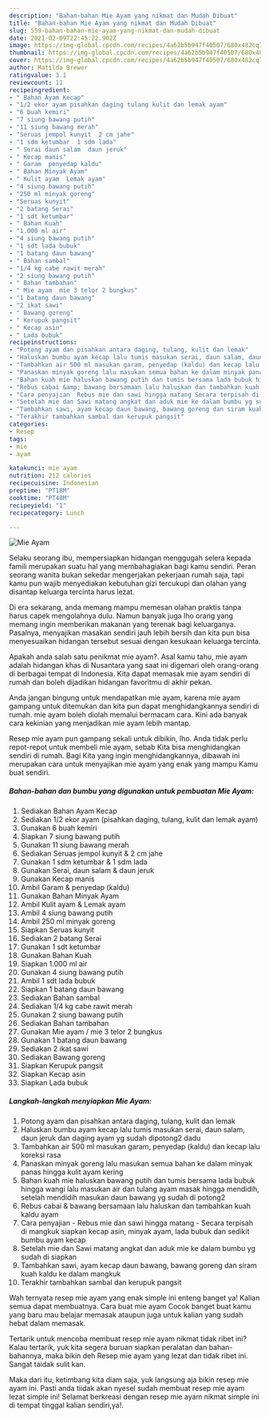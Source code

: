 ```yaml
---
description: "Bahan-bahan Mie Ayam yang nikmat dan Mudah Dibuat"
title: "Bahan-bahan Mie Ayam yang nikmat dan Mudah Dibuat"
slug: 559-bahan-bahan-mie-ayam-yang-nikmat-dan-mudah-dibuat
date: 2021-02-09T22:45:22.902Z
image: https://img-global.cpcdn.com/recipes/4a62b5b947f40507/680x482cq70/mie-ayam-foto-resep-utama.jpg
thumbnail: https://img-global.cpcdn.com/recipes/4a62b5b947f40507/680x482cq70/mie-ayam-foto-resep-utama.jpg
cover: https://img-global.cpcdn.com/recipes/4a62b5b947f40507/680x482cq70/mie-ayam-foto-resep-utama.jpg
author: Matilda Brewer
ratingvalue: 3.1
reviewcount: 11
recipeingredient:
- " Bahan Ayam Kecap"
- "1/2 ekor ayam pisahkan daging tulang kulit dan lemak ayam"
- "6 buah kemiri"
- "7 siung bawang putih"
- "11 siung bawang merah"
- "Seruas jempol kunyit  2 cm jahe"
- "1 sdm ketumbar  1 sdm lada"
- " Serai daun salam  daun jeruk"
- " Kecap manis"
- " Garam  penyedap kaldu"
- " Bahan Minyak Ayam"
- " Kulit ayam  Lemak ayam"
- "4 siung bawang putih"
- "250 ml minyak goreng"
- "Seruas kunyit"
- "2 batang Serai"
- "1 sdt ketumbar"
- " Bahan Kuah"
- "1.000 ml air"
- "4 siung bawang putih"
- "1 sdt lada bubuk"
- "1 batang daun bawang"
- " Bahan sambal"
- "1/4 kg cabe rawit merah"
- "2 siung bawang putih"
- " Bahan tambahan"
- " Mie ayam  mie 3 telor 2 bungkus"
- "1 batang daun bawang"
- "2 ikat sawi"
- " Bawang goreng"
- " Kerupuk pangsit"
- " Kecap asin"
- " Lada bubuk"
recipeinstructions:
- "Potong ayam dan pisahkan antara daging, tulang, kulit dan lemak"
- "Haluskan bumbu ayam kecap lalu tumis masukan serai, daun salam, daun jeruk dan daging ayam yg sudah dipotong2 dadu"
- "Tambahkan air 500 ml masukan garam, penyedap (kaldu) dan kecap lalu koreksi rasa"
- "Panaskan minyak goreng lalu masukan semua bahan ke dalam minyak panas hingga kulit ayam kering"
- "Bahan kuah mie haluskan bawang putih dan tumis bersama lada bubuk hingga wangi lalu masukan air dan tulang ayam masak hingga mendidih, setelah mendidih masukan daun bawang yg sudah di potong2"
- "Rebus cabai &amp; bawang bersamaan lalu haluskan dan tambahkan kuah kaldu ayam"
- "Cara penyajian  Rebus mie dan sawi hingga matang Secara terpisah di mangkuk siapkan kecap asin, minyak ayam, lada bubuk dan sedikit bumbu ayam kecap"
- "Setelah mie dan Sawi matang angkat dan aduk mie ke dalam bumbu yg sudah di siapkan"
- "Tambahkan sawi, ayam kecap daun bawang, bawang goreng dan siram kuah kaldu ke dalam mangkuk"
- "Terakhir tambahkan sambal dan kerupuk pangsit"
categories:
- Resep
tags:
- mie
- ayam

katakunci: mie ayam 
nutrition: 212 calories
recipecuisine: Indonesian
preptime: "PT18M"
cooktime: "PT48M"
recipeyield: "1"
recipecategory: Lunch

---
```



![Mie Ayam](https://img-global.cpcdn.com/recipes/4a62b5b947f40507/680x482cq70/mie-ayam-foto-resep-utama.jpg)

Selaku seorang ibu, mempersiapkan hidangan menggugah selera kepada famili merupakan suatu hal yang membahagiakan bagi kamu sendiri. Peran seorang  wanita bukan sekedar mengerjakan pekerjaan rumah saja, tapi kamu pun wajib menyediakan kebutuhan gizi tercukupi dan olahan yang disantap keluarga tercinta harus lezat.

Di era  sekarang, anda memang mampu memesan olahan praktis tanpa harus capek mengolahnya dulu. Namun banyak juga lho orang yang memang ingin memberikan makanan yang terenak bagi keluarganya. Pasalnya, menyajikan masakan sendiri jauh lebih bersih dan kita pun bisa menyesuaikan hidangan tersebut sesuai dengan kesukaan keluarga tercinta. 



Apakah anda salah satu penikmat mie ayam?. Asal kamu tahu, mie ayam adalah hidangan khas di Nusantara yang saat ini digemari oleh orang-orang di berbagai tempat di Indonesia. Kita dapat memasak mie ayam sendiri di rumah dan boleh dijadikan hidangan favoritmu di akhir pekan.

Anda jangan bingung untuk mendapatkan mie ayam, karena mie ayam gampang untuk ditemukan dan kita pun dapat menghidangkannya sendiri di rumah. mie ayam boleh diolah memalui bermacam cara. Kini ada banyak cara kekinian yang menjadikan mie ayam lebih mantap.

Resep mie ayam pun gampang sekali untuk dibikin, lho. Anda tidak perlu repot-repot untuk membeli mie ayam, sebab Kita bisa menghidangkan sendiri di rumah. Bagi Kita yang ingin menghidangkannya, dibawah ini merupakan cara untuk menyajikan mie ayam yang enak yang mampu Kamu buat sendiri.

<!--inarticleads1-->

##### Bahan-bahan dan bumbu yang digunakan untuk pembuatan Mie Ayam:

1. Sediakan  Bahan Ayam Kecap
1. Sediakan 1/2 ekor ayam (pisahkan daging, tulang, kulit dan lemak ayam)
1. Gunakan 6 buah kemiri
1. Siapkan 7 siung bawang putih
1. Gunakan 11 siung bawang merah
1. Sediakan Seruas jempol kunyit &amp; 2 cm jahe
1. Gunakan 1 sdm ketumbar &amp; 1 sdm lada
1. Gunakan  Serai, daun salam &amp; daun jeruk
1. Gunakan  Kecap manis
1. Ambil  Garam &amp; penyedap (kaldu)
1. Gunakan  Bahan Minyak Ayam
1. Ambil  Kulit ayam &amp; Lemak ayam
1. Ambil 4 siung bawang putih
1. Ambil 250 ml minyak goreng
1. Siapkan Seruas kunyit
1. Sediakan 2 batang Serai
1. Gunakan 1 sdt ketumbar
1. Gunakan  Bahan Kuah
1. Siapkan 1.000 ml air
1. Gunakan 4 siung bawang putih
1. Ambil 1 sdt lada bubuk
1. Siapkan 1 batang daun bawang
1. Sediakan  Bahan sambal
1. Sediakan 1/4 kg cabe rawit merah
1. Gunakan 2 siung bawang putih
1. Sediakan  Bahan tambahan
1. Gunakan  Mie ayam / mie 3 telor 2 bungkus
1. Gunakan 1 batang daun bawang
1. Sediakan 2 ikat sawi
1. Sediakan  Bawang goreng
1. Siapkan  Kerupuk pangsit
1. Siapkan  Kecap asin
1. Siapkan  Lada bubuk




<!--inarticleads2-->

##### Langkah-langkah menyiapkan Mie Ayam:

1. Potong ayam dan pisahkan antara daging, tulang, kulit dan lemak
1. Haluskan bumbu ayam kecap lalu tumis masukan serai, daun salam, daun jeruk dan daging ayam yg sudah dipotong2 dadu
1. Tambahkan air 500 ml masukan garam, penyedap (kaldu) dan kecap lalu koreksi rasa
1. Panaskan minyak goreng lalu masukan semua bahan ke dalam minyak panas hingga kulit ayam kering
1. Bahan kuah mie haluskan bawang putih dan tumis bersama lada bubuk hingga wangi lalu masukan air dan tulang ayam masak hingga mendidih, setelah mendidih masukan daun bawang yg sudah di potong2
1. Rebus cabai &amp; bawang bersamaan lalu haluskan dan tambahkan kuah kaldu ayam
1. Cara penyajian  - Rebus mie dan sawi hingga matang - Secara terpisah di mangkuk siapkan kecap asin, minyak ayam, lada bubuk dan sedikit bumbu ayam kecap
1. Setelah mie dan Sawi matang angkat dan aduk mie ke dalam bumbu yg sudah di siapkan
1. Tambahkan sawi, ayam kecap daun bawang, bawang goreng dan siram kuah kaldu ke dalam mangkuk
1. Terakhir tambahkan sambal dan kerupuk pangsit




Wah ternyata resep mie ayam yang enak simple ini enteng banget ya! Kalian semua dapat membuatnya. Cara buat mie ayam Cocok banget buat kamu yang baru mau belajar memasak ataupun juga untuk kalian yang sudah hebat dalam memasak.

Tertarik untuk mencoba membuat resep mie ayam nikmat tidak ribet ini? Kalau tertarik, yuk kita segera buruan siapkan peralatan dan bahan-bahannya, maka bikin deh Resep mie ayam yang lezat dan tidak ribet ini. Sangat taidak sulit kan. 

Maka dari itu, ketimbang kita diam saja, yuk langsung aja bikin resep mie ayam ini. Pasti anda tiidak akan nyesel sudah membuat resep mie ayam lezat simple ini! Selamat berkreasi dengan resep mie ayam nikmat simple ini di tempat tinggal kalian sendiri,ya!.

